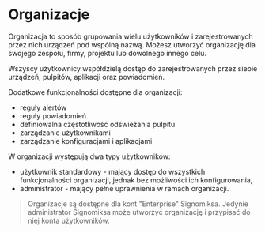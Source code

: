 # Organizacje

Organizacja to sposób grupowania wielu użytkowników i zarejestrowanych przez nich urządzeń pod wspólną nazwą. Możesz utworzyć organizację dla swojego zespołu, firmy, projektu lub dowolnego innego celu.

Wszyscy użytkownicy współdzielą dostęp do zarejestrowanych przez siebie urządzeń, pulpitów, aplikacji oraz powiadomień.

Dodatkowe funkcjonalności dostępne dla organizacji:
- reguły alertów
- reguły powiadomień 
- definiowalna częstotliwość odświeżania pulpitu
- zarządzanie użytkownikami
- zarządzanie konfiguracjami i aplikacjami

W organizacji występują dwa typy użytkowników:
- użytkownik standardowy - mający dostęp do wszystkich funkcjonalności organizacji, jednak bez możliwości ich konfigurowania,
- administrator - mający pełne uprawnienia w ramach organizacji.

> Organizacje są dostępne dla kont "Enterprise" Signomiksa. Jedynie administrator Signomiksa może utworzyć organizację i przypisać do niej konta użytkowników.
